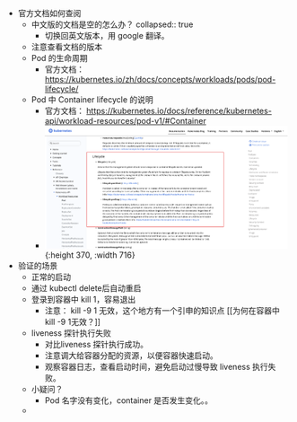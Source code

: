 - 官方文档如何查阅
	- 中文版的文档是空的怎么办？
	  collapsed:: true
		- 切换回英文版本，用 google 翻译。
	- 注意查看文档的版本
	- Pod 的生命周期
		- 官方文档： https://kubernetes.io/zh/docs/concepts/workloads/pods/pod-lifecycle/
	- Pod 中 Container lifecycle 的说明
		- 官方文档： https://kubernetes.io/docs/reference/kubernetes-api/workload-resources/pod-v1/#Container
		- ![image.png](../assets/image_1651726307753_0.png){:height 370, :width 716}
- 验证的场景
	- 正常的启动
	- 通过 kubectl delete后自动重启
	- 登录到容器中 kill 1，容易退出
		- 注意： kill -9 1 无效，这个地方有一个引申的知识点 [[为何在容器中 kill -9 1无效？]]
	- liveness 探针执行失败
		- 对比liveness 探针执行成功。
		- 注意调大给容器分配的资源，以便容器快速启动。
		- 观察容器日志，查看启动时间，避免启动过慢导致 liveness 执行失败。
	- 小疑问？
		- Pod  名字没有变化，container 是否发生变化。。
	-
